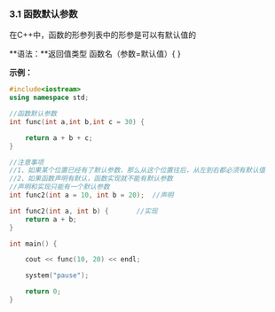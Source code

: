 ### 3.1 函数默认参数

在C++中，函数的形参列表中的形参是可以有默认值的

**语法：**返回值类型 函数名（参数=默认值）{ }

**示例：**

```c++
#include<iostream>
using namespace std;

//函数默认参数
int func(int a,int b,int c = 30) {

	return a + b + c;
}

//注意事项
//1、如果某个位置已经有了默认参数，那么从这个位置往后，从左到右都必须有默认值
//2、如果函数声明有默认，函数实现就不能有默认参数
//声明和实现只能有一个默认参数
int func2(int a = 10, int b = 20);	//声明

int func2(int a, int b) {		//实现
	return a + b;
}

int main() {

	cout << func(10, 20) << endl;

	system("pause");

	return 0;
}
```



